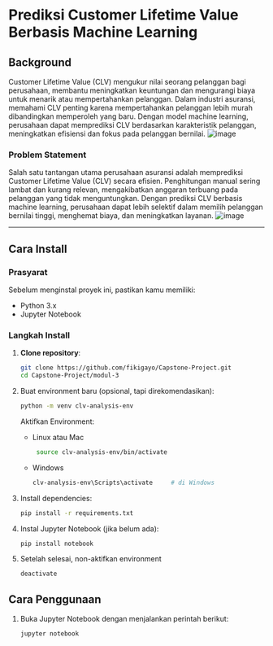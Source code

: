 # Prediksi Customer Lifetime Value Berbasis Machine Learning

## Background

Customer Lifetime Value (CLV) mengukur nilai seorang pelanggan bagi perusahaan, membantu meningkatkan keuntungan dan mengurangi biaya untuk menarik atau mempertahankan pelanggan. Dalam industri asuransi, memahami CLV penting karena mempertahankan pelanggan lebih murah dibandingkan memperoleh yang baru. Dengan model machine learning, perusahaan dapat memprediksi CLV berdasarkan karakteristik pelanggan, meningkatkan efisiensi dan fokus pada pelanggan bernilai.
![image](https://github.com/user-attachments/assets/c07f2a28-1b66-4e55-9f94-4d030908e999)


### Problem Statement
Salah satu tantangan utama perusahaan asuransi adalah memprediksi Customer Lifetime Value (CLV) secara efisien. Penghitungan manual sering lambat dan kurang relevan, mengakibatkan anggaran terbuang pada pelanggan yang tidak menguntungkan. Dengan prediksi CLV berbasis machine learning, perusahaan dapat lebih selektif dalam memilih pelanggan bernilai tinggi, menghemat biaya, dan meningkatkan layanan.
![image](https://github.com/user-attachments/assets/275f1f17-31ce-4779-a0d3-7cdc16304ca4)


---

## Cara Install

### Prasyarat
Sebelum menginstal proyek ini, pastikan kamu memiliki:
- Python 3.x
- Jupyter Notebook

### Langkah Install

1. **Clone repository**:  
   ```bash
   git clone https://github.com/fikigayo/Capstone-Project.git
   cd Capstone-Project/modul-3

2. Buat environment baru (opsional, tapi direkomendasikan):
   ```bash
   python -m venv clv-analysis-env
   ```
   Aktifkan Environment:
   - Linux atau Mac
     ```bash
      source clv-analysis-env/bin/activate
     ```
   - Windows
      ```bash
      clv-analysis-env\Scripts\activate     # di Windows
      ```
   

3. Install dependencies:
   ```bash
   pip install -r requirements.txt

4. Instal Jupyter Notebook (jika belum ada):
   ```bash
   pip install notebook

5. Setelah selesai, non-aktifkan environment
   ```bash
   deactivate

## Cara Penggunaan

1. Buka Jupyter Notebook dengan menjalankan perintah berikut:
   ```bash
   jupyter notebook
